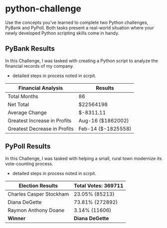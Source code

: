 # python-challenge
Use the concepts you've learned to complete two Python challenges, PyBank and PyPoll. Both tasks present a real-world situation where your newly developed Python scripting skills come in handy.


## PyBank Results
In this Challenge, I was tasked with creating a Python script to analyze the financial records of my company.
* detailed steps in process noted in scrpit.

| Financial Analysis| Results|
| ------------- | --------------|
| Total Months | 86 |
| Net Total | $22564198 |
| Average Change | $-8311.11 |
| Greatest Increase in Profits | Aug-16 ($1862002) |
| Greatest Decrease in Profits | Feb-14 ($-1825558) |


## PyPoll Results 
In this Challenge, I was tasked with helping a small, rural town modernize its vote-counting process. 
* detailed steps in process noted in scrpit.

| Election Results | Total Votes: 369711 |
| ------------ | ------------ |
| Charles Casper Stockham | 23.05% (85213) |
| Diana DeGette | 73.81% (272892) |
| Raymon Anthony Doane | 3.14% (11606) |
| **Winner** | **Diana DeGette** |
